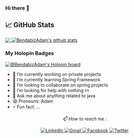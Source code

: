 ### Hi there 👋


## &#x1f4c8; GitHub Stats

<a href="https://github.com/BendabizAdam/BendabizAdam">
  <img align="center" src="https://github-readme-stats.vercel.app/api/top-langs/?username=BendabizAdam&hide=php&title_color=ffffff&text_color=c9cacc&bg_color=071A2C&icon_color=4194FD&langs_count=3" />
</a>
<a href="https://github.com/BendabizAdam/BendabizAdam">
  <img align="center" src="https://github-readme-stats.vercel.app/api?username=BendabizAdam&bg_color=071A2C&icon_color=4194FD&show_icons=true&count_private=true&theme=tokyonight&line_height=27&text_color=FFFFFF" alt="BendabizAdam's github stats"/>
</a>


### My Holopin Badges
[![@BendabizAdam's Holopin board](https://holopin.io/api/user/board?user=bendabizadam)](https://holopin.io/@bendabizadam)

- 🔭 I’m currently working on private projects
- 🌱 I’m currently learning Spring Framework
- 👯 I’m looking to collaborate on spring projects
- 🤔 I’m looking for help with nothing rn
- 💬 Ask me about anything related to java
- 😄 Pronouns: Adam
- ⚡ Fun fact: ...

<p align="center">
  <i> 📫 How to reach me : </i>
</p> 
<p align="center">
   
  <a href="https://www.linkedin.com/in/bendabizadam/" target="_blank">
    <img src="https://img.shields.io/badge/LinkedIn-%230077B5.svg?&style=flat-square&logo=linkedin&logoColor=white&color=071A2C" alt="LinkedIn">
  </a>
  <a href="mailto:a.bendabiza@gmail.com" target="_blank">
    <img src="https://img.shields.io/badge/Gmail-%231877F2.svg?&style=flat-square&logo=gmail&logoColor=white&color=071A2C" alt="Gmail">
  </a>
  <a href="https://web.facebook.com/bendabizadam" target="_blank">
    <img src="https://img.shields.io/badge/Facebook-%231877F2.svg?&style=flat-square&logo=facebook&logoColor=white&color=071A2C" alt="Facebook">
  </a>
  <a href="https://twitter.com/bendabizadam/" target="_blank">
    <img src="https://img.shields.io/badge/Twitter-%231877F2.svg?&style=flat-square&logo=twitter&logoColor=white&color=071A2C" alt="Twitter">
  </a>
</p>
